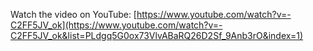 Watch the video on YouTube: [https://www.youtube.com/watch?v=-C2FF5JV_ok](https://www.youtube.com/watch?v=-C2FF5JV_ok&list=PLdgq5G0ox73VlvABaRQ26D2Sf_9Anb3rO&index=1)
